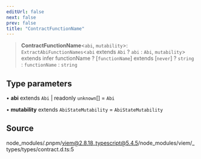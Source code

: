 ```yaml
---
editUrl: false
next: false
prev: false
title: "ContractFunctionName"
---
```


> **ContractFunctionName**\<`abi`, `mutability`\>: `ExtractAbiFunctionNames`\<`abi` extends `Abi` ? `abi` : `Abi`, `mutability`\> extends infer functionName ? [`functionName`] extends [`never`] ? `string` : `functionName` : `string`

## Type parameters

• **abi** extends `Abi` \| readonly `unknown`[] = `Abi`

• **mutability** extends `AbiStateMutability` = `AbiStateMutability`

## Source

node\_modules/.pnpm/viem@2.8.18\_typescript@5.4.5/node\_modules/viem/\_types/types/contract.d.ts:5
